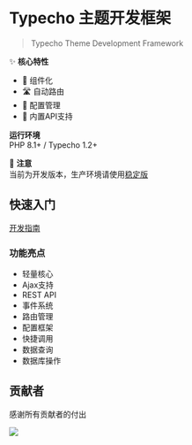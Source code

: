 # Typecho 主题开发框架

> Typecho Theme Development Framework

✨ **核心特性**  
- 🧩 组件化
- 🛣️ 自动路由
- 🔧 配置管理
- 🔌 内置API支持

**运行环境**  
PHP 8.1+ / Typecho 1.2+

🚧 **注意**  
当前为开发版本，生产环境请使用[稳定版](https://github.com/YuiNijika/TTDF/releases)

## 快速入门
[开发指南](README_DOC.md)

### 功能亮点
- 轻量核心
- Ajax支持
- REST API
- 事件系统
- 路由管理
- 配置框架
- 快捷调用
- 数据查询
- 数据库操作

## 贡献者
感谢所有贡献者的付出

<a href="https://github.com/YuiNijika/TTDF/graphs/contributors">
  <img src="https://contrib.rocks/image?repo=YuiNijika/TTDF" />
</a>
